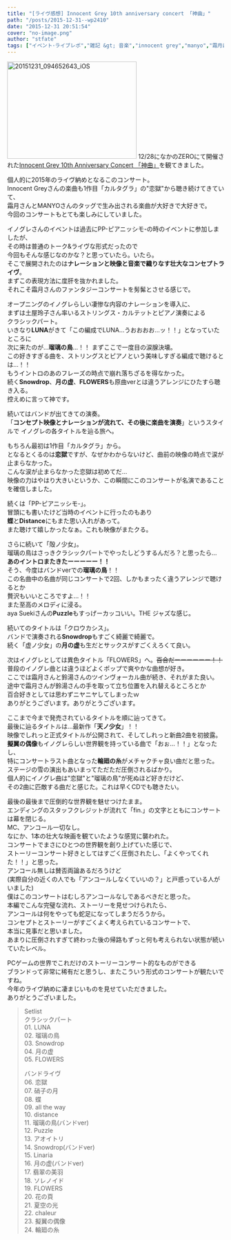 ```yaml
---
title: "[ライヴ感想] Innocent Grey 10th anniversary concert 「神曲」"
path: "/posts/2015-12-31--wp2410"
date: "2015-12-31 20:51:54"
cover: "no-image.png"
author: "stfate"
tags: ["イベント･ライブレポ","雑記 &gt; 音楽","innocent grey","manyo","霜月はるか"]
---
```



<a href="http://stfate.net/wp-content/uploads/2015/12/20151231_094652643_iOS.jpg" rel="attachment wp-att-2411"><img src="http://stfate.net/wp-content/uploads/2015/12/20151231_094652643_iOS-300x225.jpg" alt="20151231_094652643_iOS" width="300" height="225" class="alignnone size-medium wp-image-2411" /></a>
12/28になかのZEROにて開催された<a href="http://www.gungnir.co.jp/innocentgrey/event/10th_concert.html">Innocent Grey 10th Anniversary Concert 「神曲」</a>を観てきました。

個人的に2015年のライヴ納めとなるこのコンサート。<br />
Innocent Greyさんの楽曲も1作目「カルタグラ」の"恋獄"から聴き続けてきていて、<br />
霜月さんとMANYOさんのタッグで生み出される楽曲が大好きで大好きで。<br />
今回のコンサートもとても楽しみにしていました。

イノグレさんのイベントは過去にPP-ピアニッシモ-の時のイベントに参加しましたが、<br />
その時は普通のトーク&amp;ライヴな形式だったので<br />
今回もそんな感じなのかな？と思っていたら。いたら。<br />
そこで展開されたのは<strong>ナレーションと映像と音楽で織りなす壮大なコンセプトライヴ</strong>。<br />
まずこの表現方法に度肝を抜かれました。<br />
それこそ霜月さんのファンタジーコンサートを髣髴とさせる感じで。

オープニングのイノグレらしい凄惨な内容のナレーションを導入に、<br />
まずは土屋玲子さん率いるストリングス・カルテットとピアノ演奏による<br />
クラシックパート。<br />
いきなり<strong>LUNA</strong>がきて「この編成でLUNA…うおおおお…ッ！！」となっていたところに<br />
次に来たのが…<strong>瑠璃の鳥</strong>…！！
まずここで一度目の涙腺決壊。<br />
この好きすぎる曲を、ストリングスとピアノという美味しすぎる編成で聴けるとは…！！<br />
もうイントロのあのフレーズの時点で崩れ落ちざるを得なかった。<br />
続く<strong>Snowdrop</strong>、<strong>月の虚</strong>、<strong>FLOWERS</strong>も原曲verとは違うアレンジにひたすら聴き入る。<br />
控えめに言って神です。

続いてはバンドが出てきての演奏。<br />
「<strong>コンセプト映像とナレーションが流れて、その後に楽曲を演奏</strong>」というスタイルで
イノグレの各タイトルを辿る旅へ。

もちろん最初は1作目「カルタグラ」から。<br />
となるとくるのは<strong>恋獄</strong>ですが、なぜかわからないけど、曲前の映像の時点で涙が止まらなかった。<br />
こんな涙が止まらなかった恋獄は初めてだ…<br />
映像の力はやはり大きいというか、この瞬間にこのコンサートが名演であることを確信しました。

続くは「PP-ピアニッシモ-」。<br />
冒頭にも書いたけど当時のイベントに行ったのもあり<br />
<strong>蝶</strong>と<strong>Distance</strong>にもまた思い入れがあって。<br />
また聴けて嬉しかったなぁ。これも映像がまたクる。

さらに続いて「殻ノ少女」。<br />
瑠璃の鳥はさっきクラシックパートでやったしどうするんだろ？と思ったら…<br />
<strong>あのイントロまたきたーーーーー！！</strong><br />
そう、今度はバンドverでの<strong>瑠璃の鳥</strong>！！<br />
この名曲中の名曲が同じコンサートで2回、しかもまったく違うアレンジで聴けるとか<br />
贅沢もいいところですよ…！！<br />
また至高のメロディに浸る。<br />
aya Suekiさんの<strong>Puzzle</strong>もすっげーカッコいい。THE ジャズな感じ。

続いてのタイトルは「クロウカシス」。<br />
バンドで演奏される<strong>Snowdrop</strong>もすごく綺麗で綺麗で。<br />
続く「虚ノ少女」の<strong>月の虚</strong>も生だとサックスがすごくえろくて良い。

次はイノグレとしては異色タイトル「FLOWERS」へ。<del datetime="2015-12-31T11:46:28+00:00">百合だーーーーーー！！</del><br />
普段のイノグレ曲とは違うほどよくポップで爽やかな曲想が好き。<br />
ここでは霜月さんと鈴湯さんのツインヴォーカル曲が続き、それがまた良い。<br />
途中で霜月さんが鈴湯さんの手を取って立ち位置を入れ替えるところとか<br />
百合好きとしては思わずニヤニヤしてしまったｗ<br />
ありがとうございます。ありがとうございます。

ここまで今まで発売されているタイトルを順に辿ってきて。<br />
最後に辿るタイトルは…最新作「<strong>天ノ少女</strong>」！！<br />
映像でしれっと正式タイトルが公開されて、そしてしれっと新曲2曲を初披露。<br />
<strong>擬翼の偶像</strong>もイノグレらしい世界観を持っている曲で「おぉ…！！」となったし、<br />
特にコンサートラスト曲となった<strong>輪廻の糸</strong>がメチャクチャ良い曲だと思った。<br />
ステージの雪の演出もあいまってただただ圧倒されるばかり。<br />
個人的にイノグレ曲は"恋獄"と"瑠璃の鳥"が死ぬほど好きだけど、<br />
その2曲に匹敵する曲だと感じた。これは早くCDでも聴きたい。

最後の最後まで圧倒的な世界観を魅せつけたまま。<br />
エンディングのスタッフクレジットが流れて「fin.」の文字とともにコンサートは幕を閉じる。<br />
MC、アンコール一切なし。<br />
なにか、1本の壮大な映画を観ていたような感覚に襲われた。<br />
コンサートでまさにひとつの世界観を創り上げていた感じで、<br />
ストーリーコンサート好きとしてはすごく圧倒されたし、「よくやってくれた！！」と思った。<br />
アンコール無しは賛否両論あるだろうけど<br />
(実際自分の近くの人でも「アンコールしなくていいの？」と戸惑っている人がいました)<br />
僕はこのコンサートはむしろアンコールなしであるべきだと思った。<br />
本編でこんな完璧な流れ、ストーリーを見せつけられたら、<br />
アンコールは何をやっても蛇足になってしまうだろうから。<br />
コンセプトとストーリーがすごくよく考えられているコンサートで、<br />
本当に見事だと思いました。<br />
あまりに圧倒されすぎて終わった後の帰路もずっと何も考えられない状態が続いていたレベル。

PCゲームの世界でこれだけのストーリーコンサート的なものができる<br />
ブランドって非常に稀有だと思うし、またこういう形式のコンサートが観たいですね。<br />
今年のライヴ納めに凄まじいものを見せていただきました。<br />
ありがとうございました。

<blockquote>
  Setlist<br />
  クラシックパート<br />
  01. LUNA<br />
  02. 瑠璃の鳥<br />
  03. Snowdrop<br />
  04. 月の虚<br />
  05. FLOWERS
  
  バンドライヴ<br />
  06. 恋獄<br />
  07. 硝子の月<br />
  08. 蝶<br />
  09. all the way<br />
  10. distance<br />
  11. 瑠璃の鳥(バンドver)<br />
  12. Puzzle<br />
  13. アオイトリ<br />
  14. Snowdrop(バンドver)<br />
  15. Linaria<br />
  16. 月の虚(バンドver)<br />
  17. 翡翠の美羽<br />
  18. ソレノイド<br />
  19. FLOWERS<br />
  20. 花の頁<br />
  21. 夏空の光<br />
  22. chaleur<br />
  23. 擬翼の偶像<br />
  24. 輪廻の糸
</blockquote>